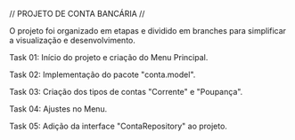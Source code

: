 
// PROJETO DE CONTA BANCÁRIA //

O projeto foi organizado em etapas e dividido em branches para simplificar a visualização e desenvolvimento.

Task 01: Início do projeto e criação do Menu Principal.

Task 02: Implementação do pacote "conta.model".

Task 03: Criação dos tipos de contas "Corrente" e "Poupança".

Task 04: Ajustes no Menu.

Task 05: Adição da interface "ContaRepository" ao projeto.
